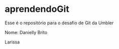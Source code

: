 # aprendendoGit

Esse é o repositório para o desafio de Git da Umbler

Nome: Danielly Brito

Larissa
